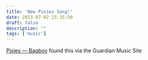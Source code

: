 ```yaml
---
title: 'New Pixies Song!'
date: 2013-07-02 15:35:50
draft: false
description: ""
tags: ['music']
---
```


[Pixies — Bagboy](http://www.guardian.co.uk/music/musicblog/2013/jul/01/new-music-pixies-bagboy) found this via the Guardian Music Site